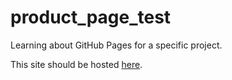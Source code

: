 # product_page_test

Learning about GitHub Pages for a specific project.

This site should be hosted [here](https://kevinwmatthews.github.io/product_page_test/).
